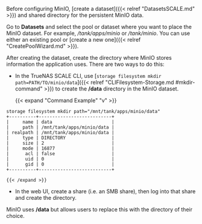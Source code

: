 &NewLine;

Before configuring MinIO, [create a dataset]({{< relref "DatasetsSCALE.md" >}}) and shared directory for the persistent MinIO data.

Go to **Datasets** and select the pool or dataset where you want to place the MinIO dataset. For example, */tank/apps/minio* or */tank/minio*.
You can use either an existing pool or [create a new one]({{< relref "CreatePoolWizard.md" >}}).

After creating the dataset, create the directory where MinIO stores information the application uses.
There are two ways to do this:

* In the TrueNAS SCALE CLI, use [`storage filesystem mkdir path=PATH/TO/minio/data`]({{< relref "CLIFilesystem-Storage.md #mkdir-command" >}}) to create the **/data** directory in the MinIO dataset.

    {{< expand "Command Example" "v" >}}
```
storage filesystem mkdir path="/mnt/tank/apps/minio/data"
+----------+---------------------------+
|     name | data                      |
|     path | /mnt/tank/apps/minio/data |
| realpath | /mnt/tank/apps/minio/data |
|     type | DIRECTORY                 |
|     size | 2                         |
|     mode | 16877                     |
|      acl | false                     |
|      uid | 0                         |
|      gid | 0                         |
+----------+---------------------------+
```
    {{< /expand >}}

* In the web UI, create a share (i.e. an SMB share), then log into that share and create the directory.

MinIO uses **/data** but allows users to replace this with the directory of their choice.

